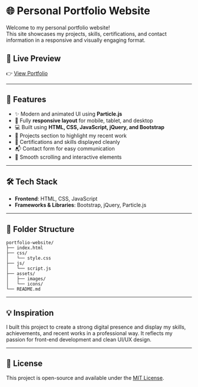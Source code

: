 
# 🌐 Personal Portfolio Website

Welcome to my personal portfolio website!  
This site showcases my projects, skills, certifications, and contact information in a responsive and visually engaging format.

## 🚀 Live Preview

👉 [View Portfolio](https://12-arun05.github.io/Gandhi-Portfolio/#)  

---

## 📌 Features

- ✨ Modern and animated UI using **Particle.js**
- 📱 Fully **responsive layout** for mobile, tablet, and desktop
- 💻 Built using **HTML, CSS, JavaScript, jQuery, and Bootstrap**
- 📂 Projects section to highlight my recent work
- 🧾 Certifications and skills displayed cleanly
- 📬 Contact form for easy communication
- 🔄 Smooth scrolling and interactive elements

---

## 🛠️ Tech Stack

- **Frontend**: HTML, CSS, JavaScript
- **Frameworks & Libraries**: Bootstrap, jQuery, Particle.js

---

## 📁 Folder Structure

```
portfolio-website/
├── index.html
├── css/
│   └── style.css
├── js/
│   └── script.js
├── assets/
│   ├── images/
│   └── icons/
└── README.md
```

---

## 💡 Inspiration

I built this project to create a strong digital presence and display my skills, achievements, and recent works in a professional way. It reflects my passion for front-end development and clean UI/UX design.

---


## 📜 License

This project is open-source and available under the [MIT License](LICENSE).
